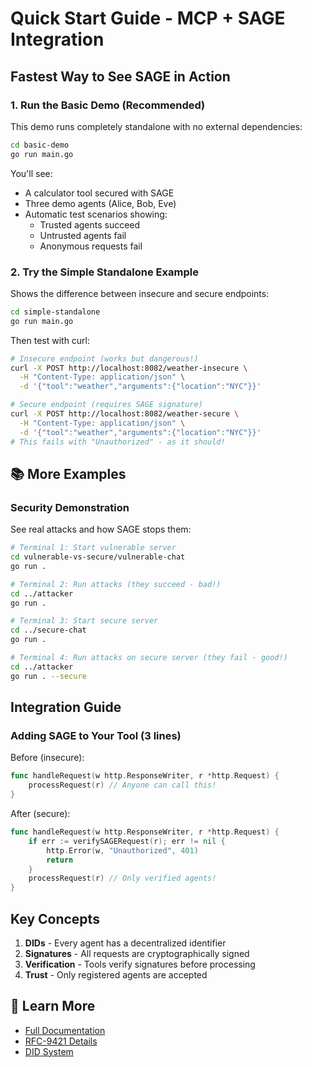 # Quick Start Guide - MCP + SAGE Integration

##  Fastest Way to See SAGE in Action

### 1. Run the Basic Demo (Recommended)
This demo runs completely standalone with no external dependencies:

```bash
cd basic-demo
go run main.go
```

You'll see:
- A calculator tool secured with SAGE
- Three demo agents (Alice, Bob, Eve) 
- Automatic test scenarios showing:
  -  Trusted agents succeed
  -  Untrusted agents fail
  -  Anonymous requests fail

### 2. Try the Simple Standalone Example
Shows the difference between insecure and secure endpoints:

```bash
cd simple-standalone  
go run main.go
```

Then test with curl:
```bash
# Insecure endpoint (works but dangerous!)
curl -X POST http://localhost:8082/weather-insecure \
  -H "Content-Type: application/json" \
  -d '{"tool":"weather","arguments":{"location":"NYC"}}'

# Secure endpoint (requires SAGE signature)
curl -X POST http://localhost:8082/weather-secure \
  -H "Content-Type: application/json" \
  -d '{"tool":"weather","arguments":{"location":"NYC"}}'
# This fails with "Unauthorized" - as it should!
```

## 📚 More Examples

### Security Demonstration
See real attacks and how SAGE stops them:

```bash
# Terminal 1: Start vulnerable server
cd vulnerable-vs-secure/vulnerable-chat
go run .

# Terminal 2: Run attacks (they succeed - bad!)
cd ../attacker
go run .

# Terminal 3: Start secure server
cd ../secure-chat  
go run .

# Terminal 4: Run attacks on secure server (they fail - good!)
cd ../attacker
go run . --secure
```

##  Integration Guide

### Adding SAGE to Your Tool (3 lines)

Before (insecure):
```go
func handleRequest(w http.ResponseWriter, r *http.Request) {
    processRequest(r) // Anyone can call this!
}
```

After (secure):
```go
func handleRequest(w http.ResponseWriter, r *http.Request) {
    if err := verifySAGERequest(r); err != nil {
        http.Error(w, "Unauthorized", 401)
        return
    }
    processRequest(r) // Only verified agents!
}
```

##  Key Concepts

1. **DIDs** - Every agent has a decentralized identifier
2. **Signatures** - All requests are cryptographically signed
3. **Verification** - Tools verify signatures before processing
4. **Trust** - Only registered agents are accepted

## 📖 Learn More

- [Full Documentation](../../../docs/)
- [RFC-9421 Details](../../../docs/core/rfc9421-en.md)
- [DID System](../../../docs/did/)